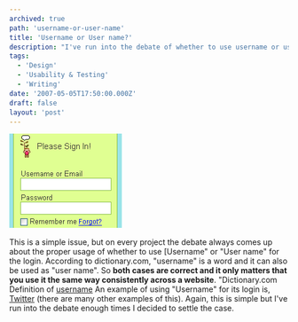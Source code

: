 ```yaml
---
archived: true
path: 'username-or-user-name'
title: 'Username or User name?'
description: "I've run into the debate of whether to use username or user name for logins."
tags:
  - 'Design'
  - 'Usability & Testing'
  - 'Writing'
date: '2007-05-05T17:50:00.000Z'
draft: false
layout: 'post'
---
```


![](./twitter-login.gif)

This is a simple issue, but on every project the debate always comes up about the proper usage of whether to use [Username" or "User name" for the login. According to dictionary.com, "username" is a word and it can also be used as "user name". So **both cases are correct and it only matters that you use it the same way consistently across a website**. "Dictionary.com Definition of [username](http://dictionary.reference.com/browse/username) An example of using "Username" for its login is, [Twitter](http://www.twitter.com) (there are many other examples of this). Again, this is simple but I've run into the debate enough times I decided to settle the case.
